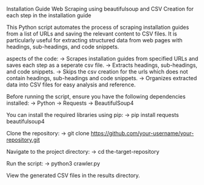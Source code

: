 Installation Guide Web Scraping using beautifulsoup and CSV Creation for each step in the installation guide

This Python script automates the process of scraping installation guides from a list of URLs and saving the relevant content to CSV files. It is particularly useful for extracting structured data from web pages with headings, sub-headings, and code snippets.

aspects of the code:
-> Scrapes installation guides from specified URLs and saves each step as a seperate csv file.
-> Extracts headings, sub-headings, and code snippets.
-> Skips the csv creation for the urls which does not contain headings, sub-headings and code snippets.
-> Organizes extracted data into CSV files for easy analysis and reference.

Before running the script, ensure you have the following dependencies installed:
-> Python
-> Requests
-> BeautifulSoup4

You can install the required libraries using pip:
-> pip install requests beautifulsoup4

Clone the repository:
-> git clone https://github.com/your-username/your-repository.git

Navigate to the project directory:
-> cd the-target-repository

Run the script:
-> python3 crawler.py

View the generated CSV files in the results directory.
